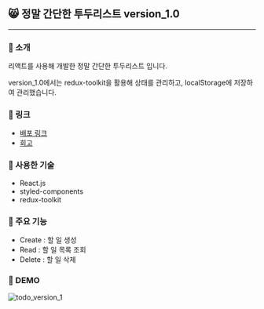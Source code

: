 ## 😸 정말 간단한 투두리스트 version_1.0

---

### 💜 소개

리액트를 사용해 개발한 정말 간단한 투두리스트 입니다.

version_1.0에서는 redux-toolkit을 활용해 상태를 관리하고, localStorage에 저장하여 관리했습니다.

### 💜 링크

- [배포 링크](https://hyejj19.github.io/react-todo/)
- [회고](https://friedegg556.tistory.com/227)

### 💜 사용한 기술

- React.js
- styled-components
- redux-toolkit

### 💜 주요 기능

- Create : 할 일 생성
- Read : 할 일 목록 조회
- Delete : 할 일 삭제

### 💜 DEMO

![todo_version_1](https://user-images.githubusercontent.com/89173923/196374267-aae0898c-58e2-4d9f-b518-b3977ab7069d.gif)
